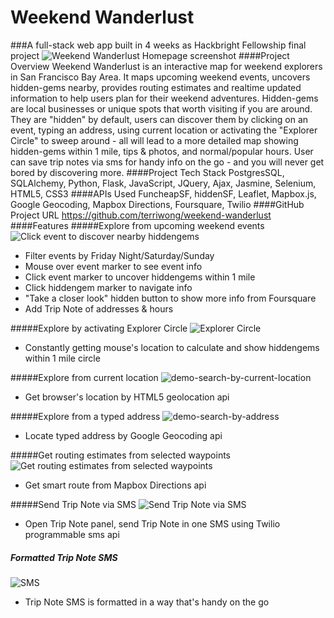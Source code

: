 # Weekend Wanderlust
###A full-stack web app built in 4 weeks as Hackbright Fellowship final project
<img src="https://cloud.githubusercontent.com/assets/4592446/13552705/a176d93a-e322-11e5-8f97-170b77e42f39.png" alt="Weekend Wanderlust Homepage screenshot">
####Project Overview
Weekend Wanderlust is an interactive map for weekend explorers in San Francisco Bay Area. It maps upcoming weekend events, uncovers hidden-gems nearby, provides routing estimates and realtime updated information to help users plan for their weekend adventures. Hidden-gems are local businesses or unique spots that worth visiting if you are around. They are "hidden" by default, users can discover them by clicking on an event, typing an address, using current location or activating the "Explorer Circle" to sweep around - all will lead to a more detailed map showing hidden-gems within 1 mile, tips & photos, and normal/popular hours. User can save trip notes via sms for handy info on the go - and you will never get bored by discovering more.
####Project Tech Stack
PostgresSQL, SQLAlchemy, Python, Flask, JavaScript, JQuery, Ajax,  Jasmine, Selenium, HTML5, CSS3
####APIs Used
FuncheapSF, hiddenSF, Leaflet, Mapbox.js,  Google Geocoding, Mapbox Directions, Foursquare, Twilio
####GitHub Project URL
https://github.com/terriwong/weekend-wanderlust
####Features
#####Explore from upcoming weekend events
![Click event to discover nearby hiddengems](https://cloud.githubusercontent.com/assets/4592446/13623112/fe9ae5ba-e558-11e5-8c3c-33b2d3ffac48.gif)
* Filter events by Friday Night/Saturday/Sunday
* Mouse over event marker to see event info
* Click event marker to uncover hiddengems within 1 mile
* Click hiddengem marker to navigate info
* "Take a closer look" hidden button to show more info from Foursquare
* Add Trip Note of addresses & hours

#####Explore by activating Explorer Circle
![Explorer Circle](https://cloud.githubusercontent.com/assets/4592446/13623393/314f316c-e55b-11e5-9721-d7ff122970dd.gif)
* Constantly getting mouse's location to calculate and show hiddengems within 1 mile circle

#####Explore from current location
![demo-search-by-current-location](https://cloud.githubusercontent.com/assets/4592446/13626894/b54dc536-e57a-11e5-8c5e-56969213cd0f.gif)
* Get browser's location by HTML5 geolocation api

#####Explore from a typed address
![demo-search-by-address](https://cloud.githubusercontent.com/assets/4592446/13626726/63c1cb50-e579-11e5-891e-c22683b18368.gif)
* Locate typed address by Google Geocoding api

#####Get routing estimates from selected waypoints
![Get routing estimates from selected waypoints](https://cloud.githubusercontent.com/assets/4592446/13623502/e2d22cd2-e55b-11e5-8541-92efa6da782c.gif)
* Get smart route from Mapbox Directions api

#####Send Trip Note via SMS
![Send Trip Note via SMS](https://cloud.githubusercontent.com/assets/4592446/13623605/a1abebe8-e55c-11e5-8b2d-17dc7a922add.gif)
* Open Trip Note panel, send Trip Note in one SMS using Twilio programmable sms api

##### Formatted Trip Note SMS
![SMS](https://cloud.githubusercontent.com/assets/4592446/13623776/c9631908-e55d-11e5-8cf3-df6812c06730.gif)
* Trip Note SMS is formatted in a way that's handy on the go
